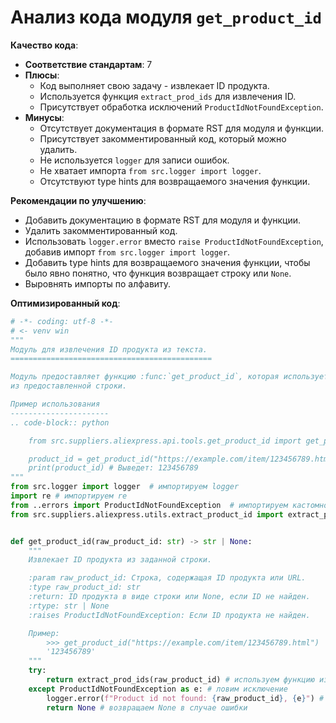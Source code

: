 # Анализ кода модуля `get_product_id`

**Качество кода**:

- **Соответствие стандартам**: 7
- **Плюсы**:
    - Код выполняет свою задачу - извлекает ID продукта.
    - Используется функция `extract_prod_ids` для извлечения ID.
    - Присутствует обработка исключений `ProductIdNotFoundException`.
- **Минусы**:
    - Отсутствует документация в формате RST для модуля и функции.
    - Присутствует закомментированный код, который можно удалить.
    - Не используется `logger` для записи ошибок.
    - Не хватает импорта `from src.logger import logger`.
    - Отсутствуют type hints для возвращаемого значения функции.

**Рекомендации по улучшению**:

- Добавить документацию в формате RST для модуля и функции.
- Удалить закомментированный код.
- Использовать `logger.error` вместо `raise ProductIdNotFoundException`, добавив импорт `from src.logger import logger`.
- Добавить type hints для возвращаемого значения функции, чтобы было явно понятно, что функция возвращает строку или `None`.
- Выровнять импорты по алфавиту.

**Оптимизированный код**:

```python
# -*- coding: utf-8 -*-
# <- venv win
"""
Модуль для извлечения ID продукта из текста.
=============================================

Модуль предоставляет функцию :func:`get_product_id`, которая используется для извлечения ID продукта
из предоставленной строки.

Пример использования
----------------------
.. code-block:: python

    from src.suppliers.aliexpress.api.tools.get_product_id import get_product_id

    product_id = get_product_id("https://example.com/item/123456789.html")
    print(product_id) # Выведет: 123456789
"""
from src.logger import logger  # импортируем logger
import re # импортируем re
from ..errors import ProductIdNotFoundException  # импортируем кастомное исключение
from src.suppliers.aliexpress.utils.extract_product_id import extract_prod_ids # импортируем функцию извлечения ID


def get_product_id(raw_product_id: str) -> str | None:
    """
    Извлекает ID продукта из заданной строки.

    :param raw_product_id: Строка, содержащая ID продукта или URL.
    :type raw_product_id: str
    :return: ID продукта в виде строки или None, если ID не найден.
    :rtype: str | None
    :raises ProductIdNotFoundException: Если ID продукта не найден.

    Пример:
        >>> get_product_id("https://example.com/item/123456789.html")
        '123456789'
    """
    try:
        return extract_prod_ids(raw_product_id) # используем функцию извлечения ID
    except ProductIdNotFoundException as e: # ловим исключение
        logger.error(f"Product id not found: {raw_product_id}, {e}") # логируем ошибку
        return None # возвращаем None в случае ошибки
```
